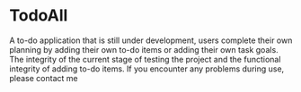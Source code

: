 # TodoAll
A to-do application that is still under development, users complete their own planning by adding their own to-do items or adding their own task goals. The integrity of the current stage of testing the project and the functional integrity of adding to-do items. If you encounter any problems during use, please contact me
